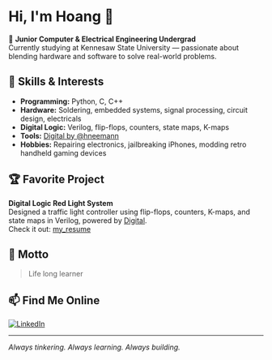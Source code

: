 # Hi, I'm Hoang 👋

🔌 **Junior Computer & Electrical Engineering Undergrad**  
Currently studying at Kennesaw State University — passionate about blending hardware and software to solve real-world problems.

## 🚀 Skills & Interests

- **Programming:** Python, C, C++
- **Hardware:** Soldering, embedded systems, signal processing, circuit design, electricals
- **Digital Logic:** Verilog, flip-flops, counters, state maps, K-maps
- **Tools:** [Digital by @hneemann](https://github.com/hneemann/Digital)
- **Hobbies:** Repairing electronics, jailbreaking iPhones, modding retro handheld gaming devices

## 🏆 Favorite Project

**Digital Logic Red Light System**  
Designed a traffic light controller using flip-flops, counters, K-maps, and state maps in Verilog, powered by [Digital](https://github.com/hneemann/Digital).  
Check it out: [my_resume](https://github.com/hoangcpe/my_resume)

## 🌱 Motto

> Life long learner

## 📫 Find Me Online

[![LinkedIn](https://img.shields.io/badge/-Hoang%20N.-blue?style=flat-square&logo=Linkedin&logoColor=white&link=https://www.linkedin.com/in/hoang-n-457375262/)](https://www.linkedin.com/in/hoang-n-457375262/)

---

*Always tinkering. Always learning. Always building.*
